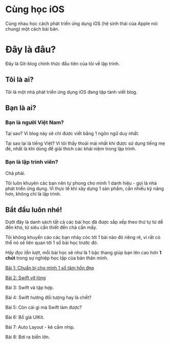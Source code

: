 # Cùng học iOS
Cùng nhau học cách phát triển ứng dụng iOS (hệ sinh thái của Apple nói chung) một cách bài bản.

# Đây là đâu?
Đây là Git-blog chính thức đầu tiên của tôi về lập trình.

## Tôi là ai?
Tôi là một nhà phát triển ứng dụng iOS đang tập tành viết blog.

## Bạn là ai?
### Bạn là người Việt Nam?

Tại sao? Vì blog này sẽ chỉ được viết bằng 1 ngôn ngữ duy nhất.

Tại sao lại là tiếng Việt? Vì tôi thấy thoải mái nhất khi được sử dụng tiếng mẹ đẻ, nhất là khi dùng để giải thích các khái niệm trong lập trình.

### Bạn là lập trình viên?

Chả phải.

Tôi luôn khuyên các bạn nên tự phong cho mình 1 danh hiệu - gọi là nhà phát triển ứng dụng. Vì thực tế khi xây dựng 1 sản phẩm, cần nhiều kỹ năng hơn, không chỉ là lập trình.


## Bắt đầu luôn nhé!
Dưới đây là danh sách tất cả các bài học đã được sắp xếp theo thứ tự từ dễ đến khó, từ siêu cần thiết đến chả cần mấy.

Tôi không khuyến cáo các bạn nhảy cóc tới 1 bài nào đó riêng rẽ, vì rất có thể nó sẽ liên quan tới 1 số bài học trước đó.

_Hãy đọc lần lượt_, mỗi bài học sẽ như là 1 bậc thang giúp bạn lên cao hơn **1 chút** trong sự nghiệp học tập của bản thân mình.

[Bài 1: Chuẩn bị cho mình 1 số tâm hồn đẹp](https://github.com/gallgall/cung-hoc-ios/wiki/Bài-1:-Chuẩn-bị-cho-mình-1-số-tâm-hồn-đẹp)

[Bài 2: Swift vỡ lòng](https://github.com/gallgall/cung-hoc-ios/wiki/Bài-2:-Swift-vỡ-lòng)

Bài 3: Swift và tập hợp.

Bài 4: Swift hướng đối tượng hay là chết?

Bài 5: Còn cái gì mà Swift làm được?

Bài 6: Bố già UIKit.

Bài 7: Auto Layout - kẻ cầm nhịp.

Bài 8: Bơi ra biển lớn.
